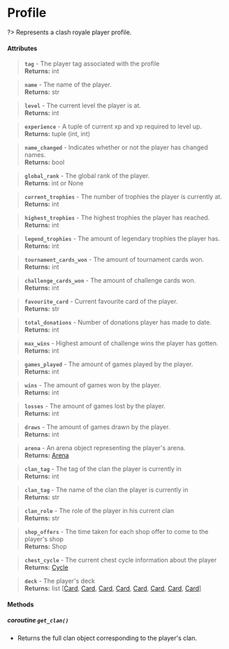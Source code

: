 # Profile
?> Represents a clash royale player profile.

#### Attributes
> **`tag`** - The player tag associated with the profile    
**Returns:** int
  
> **`name`** - The name of the player.    
**Returns:** str

> **`level`** - The current level the player is at.    
**Returns:** int

> **`experience`** - A tuple of current xp and xp required to level up.    
**Returns:** tuple (int, int)

> **`name_changed`** - Indicates whether or not the player has changed names.    
**Returns:** bool

> **`global_rank`** - The global rank of the player.    
**Returns**: int or None

> **`current_trophies`** - The number of trophies the player is currently at.
**Returns:** int
  
> **`highest_trophies`** - The highest trophies the player has reached.    
**Returns:** int
  
> **`legend_trophies`** - The amount of legendary trophies the player has.    
**Returns:** int
  
> **`tournament_cards_won`** - The amount of tournament cards won.    
**Returns:** int

> **`challenge_cards_won`** - The amount of challenge cards won.    
**Returns:** int

> **`favourite_card`** - Current favourite card of the player.    
**Returns:** str

> **`total_donations`** - Number of donations player has made to date.    
**Returns:** int

> **`max_wins`** - Highest amount of challenge wins the player has gotten.    
**Returns:** int

> **`games_played`** - The amount of games played by the player.    
**Returns:** int

> **`wins`** - The amount of games won by the player.    
**Returns:** int

> **`losses`** - The amount of games lost by the player.    
**Returns:** int

> **`draws`** - The amount of games drawn by the player.    
**Returns:** int

> **`arena`** - An arena object representing the player's arena.    
**Returns:** [Arena](arena.md)

> **`clan_tag`** - The tag of the clan the player is currently in  
**Returns:** int

> **`clan_tag`** - The name of the clan the player is currently in    
**Returns:** str

> **`clan_role`** - The role of the player in his current clan    
**Returns:** str

> **`shop_offers`** - The time taken for each shop offer to come to the player's shop    
**Returns:** Shop

> **`chest_cycle`** - The current chest cycle information about the player    
**Returns:** [Cycle](cycle.md)

> **`deck`** - The player's deck    
**Returns:** list [[Card](card.md), [Card](card.md), [Card](card.md), [Card](card.md), [Card](card.md), [Card](card.md), [Card](card.md), [Card](card.md)]

#### Methods

##### *coroutine* **`get_clan()`**
  * Returns the full clan object corresponding to the player's clan.
